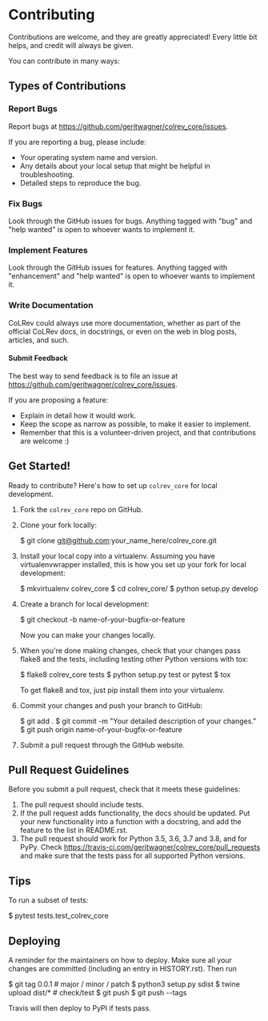 # Contributing

Contributions are welcome, and they are greatly appreciated! Every little bit
helps, and credit will always be given.

You can contribute in many ways:

## Types of Contributions

### Report Bugs

Report bugs at https://github.com/geritwagner/colrev_core/issues.

If you are reporting a bug, please include:

* Your operating system name and version.
* Any details about your local setup that might be helpful in troubleshooting.
* Detailed steps to reproduce the bug.

### Fix Bugs

Look through the GitHub issues for bugs. Anything tagged with "bug" and "help
wanted" is open to whoever wants to implement it.

### Implement Features

Look through the GitHub issues for features. Anything tagged with "enhancement"
and "help wanted" is open to whoever wants to implement it.

### Write Documentation

CoLRev could always use more documentation, whether as part of the
official CoLRev docs, in docstrings, or even on the web in blog posts,
articles, and such.

#### Submit Feedback

The best way to send feedback is to file an issue at https://github.com/geritwagner/colrev_core/issues.

If you are proposing a feature:

* Explain in detail how it would work.
* Keep the scope as narrow as possible, to make it easier to implement.
* Remember that this is a volunteer-driven project, and that contributions
  are welcome :)

## Get Started!

Ready to contribute? Here's how to set up `colrev_core` for local development.

1. Fork the `colrev_core` repo on GitHub.
2. Clone your fork locally:

    $ git clone git@github.com:your_name_here/colrev_core.git

3. Install your local copy into a virtualenv. Assuming you have virtualenvwrapper installed, this is how you set up your fork for local development:

    $ mkvirtualenv colrev_core
    $ cd colrev_core/
    $ python setup.py develop

4. Create a branch for local development:

    $ git checkout -b name-of-your-bugfix-or-feature

   Now you can make your changes locally.

5. When you're done making changes, check that your changes pass flake8 and the
   tests, including testing other Python versions with tox:

    $ flake8 colrev_core tests
    $ python setup.py test or pytest
    $ tox

   To get flake8 and tox, just pip install them into your virtualenv.

6. Commit your changes and push your branch to GitHub:

    $ git add .
    $ git commit -m "Your detailed description of your changes."
    $ git push origin name-of-your-bugfix-or-feature

7. Submit a pull request through the GitHub website.

## Pull Request Guidelines

Before you submit a pull request, check that it meets these guidelines:

1. The pull request should include tests.
2. If the pull request adds functionality, the docs should be updated. Put
   your new functionality into a function with a docstring, and add the
   feature to the list in README.rst.
3. The pull request should work for Python 3.5, 3.6, 3.7 and 3.8, and for PyPy. Check
   https://travis-ci.com/geritwagner/colrev_core/pull_requests
   and make sure that the tests pass for all supported Python versions.

## Tips

To run a subset of tests:

$ pytest tests.test_colrev_core


## Deploying

A reminder for the maintainers on how to deploy.
Make sure all your changes are committed (including an entry in HISTORY.rst).
Then run

$ git tag 0.0.1 # major / minor / patch
$ python3 setup.py sdist
$ twine upload dist/* # check/test
$ git push
$ git push --tags

Travis will then deploy to PyPI if tests pass.
